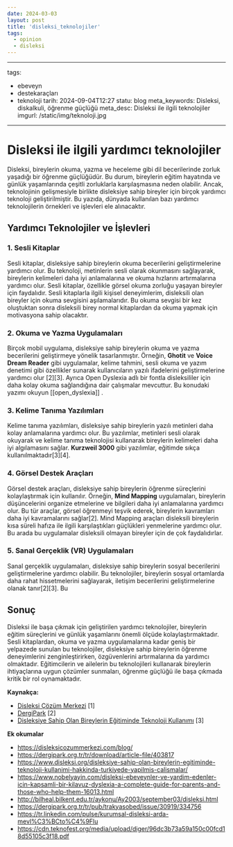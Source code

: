```yaml
---
date: 2024-03-03
layout: post
title: 'disleksi_teknolojiler'
tags:
  - opinion
  - disleksi
---
```


---
tags:
  - ebeveyn
  - destekaraçları
  - teknoloji
tarih: 2024-09-04T12:27
statu: blog
meta_keywords: Disleksi, diskalkuli, öğrenme güçlüğü
meta_desc: Disleksi ile ilgili teknolojiler
imgurl: /static/img/teknoloji.jpg
---
# Disleksi ile ilgili yardımcı teknolojiler

Disleksi, bireylerin okuma, yazma ve heceleme gibi dil becerilerinde zorluk yaşadığı bir öğrenme güçlüğüdür. Bu durum, bireylerin eğitim hayatında ve günlük yaşamlarında çeşitli zorluklarla karşılaşmasına neden olabilir. Ancak, teknolojinin gelişmesiyle birlikte disleksiye sahip bireyler için birçok yardımcı teknoloji geliştirilmiştir. Bu yazıda, dünyada kullanılan bazı yardımcı teknolojilerin örnekleri ve işlevleri ele alınacaktır.

## Yardımcı Teknolojiler ve İşlevleri

### 1. Sesli Kitaplar

Sesli kitaplar, disleksiye sahip bireylerin okuma becerilerini geliştirmelerine yardımcı olur. Bu teknoloji, metinlerin sesli olarak okunmasını sağlayarak, bireylerin kelimeleri daha iyi anlamalarına ve okuma hızlarını artırmalarına yardımcı olur. Sesli kitaplar, özellikle görsel okuma zorluğu yaşayan bireyler için faydalıdır. Sesli kitaplarla ilgili kişisel deneyimlerim, disleksili olan bireyler için okuma sevgisini aşılamalarıdır. Bu okuma sevgisi bir kez oluştuktan sonra disleksili birey normal kitaplardan da okuma yapmak için motivasyona sahip olacaktır.

### 2. Okuma ve Yazma Uygulamaları

Birçok mobil uygulama, disleksiye sahip bireylerin okuma ve yazma becerilerini geliştirmeye yönelik tasarlanmıştır. Örneğin, **Ghotit** ve **Voice Dream Reader** gibi uygulamalar, kelime tahmini, sesli okuma ve yazım denetimi gibi özellikler sunarak kullanıcıların yazılı ifadelerini geliştirmelerine yardımcı olur [2][3]. Ayrıca Open Dyslexia adlı bir fontla disleksililer  için daha kolay okuma sağlandığına dair çalışmalar mevcuttur. Bu konudaki yazımı okuyun [[open_dyslexia]] .

### 3. Kelime Tanıma Yazılımları

Kelime tanıma yazılımları, disleksiye sahip bireylerin yazılı metinleri daha kolay anlamalarına yardımcı olur. Bu yazılımlar, metinleri sesli olarak okuyarak ve kelime tanıma teknolojisi kullanarak bireylerin kelimeleri daha iyi algılamasını sağlar. **Kurzweil 3000** gibi yazılımlar, eğitimde sıkça kullanılmaktadır[3][4].

### 4. Görsel Destek Araçları

Görsel destek araçları, disleksiye sahip bireylerin öğrenme süreçlerini kolaylaştırmak için kullanılır. Örneğin, **Mind Mapping** uygulamaları, bireylerin düşüncelerini organize etmelerine ve bilgileri daha iyi anlamalarına yardımcı olur. Bu tür araçlar, görsel öğrenmeyi teşvik ederek, bireylerin kavramları daha iyi kavramalarını sağlar[2]. Mind Mapping araçları disleksili bireylerin kısa süreli hafıza ile ilgili karşılaştıkları güçlükleri yenmelerine yardımcı olur. Bu arada bu uygulamalar disleksili olmayan bireyler için de çok faydalıdırlar.

### 5. Sanal Gerçeklik (VR) Uygulamaları

Sanal gerçeklik uygulamaları, disleksiye sahip bireylerin sosyal becerilerini geliştirmelerine yardımcı olabilir. Bu teknolojiler, bireylerin sosyal ortamlarda daha rahat hissetmelerini sağlayarak, iletişim becerilerini geliştirmelerine olanak tanır[2][3]. Bu 

## Sonuç

Disleksi ile başa çıkmak için geliştirilen yardımcı teknolojiler, bireylerin eğitim süreçlerini ve günlük yaşamlarını önemli ölçüde kolaylaştırmaktadır. Sesli kitaplardan, okuma ve yazma uygulamalarına kadar geniş bir yelpazede sunulan bu teknolojiler, disleksiye sahip bireylerin öğrenme deneyimlerini zenginleştirirken, özgüvenlerini artırmalarına da yardımcı olmaktadır. Eğitimcilerin ve ailelerin bu teknolojileri kullanarak bireylerin ihtiyaçlarına uygun çözümler sunmaları, öğrenme güçlüğü ile başa çıkmada kritik bir rol oynamaktadır.

**Kaynakça:**

- [Disleksi Çözüm Merkezi](https://disleksicozummerkezi.com/blog/) [1]
- [DergiPark](https://dergipark.org.tr/tr/download/article-file/403817) [2]
- [Disleksiye Sahip Olan Bireylerin Eğitiminde Teknoloji Kullanımı](https://www.disleksi.org/disleksiye-sahip-olan-bireylerin-egitiminde-teknoloji-kullanimi-hakkinda-turkiyede-yapilmis-calismalar/) [3]

**Ek okumalar**

- https://disleksicozummerkezi.com/blog/
- https://dergipark.org.tr/tr/download/article-file/403817
- https://www.disleksi.org/disleksiye-sahip-olan-bireylerin-egitiminde-teknoloji-kullanimi-hakkinda-turkiyede-yapilmis-calismalar/
- https://www.nobelyayin.com/disleksi-ebeveynler-ve-yardim-edenler-icin-kapsamli-bir-kilavuz-dyslexia-a-complete-guide-for-parents-and-those-who-help-them-16013.html
- http://bilheal.bilkent.edu.tr/aykonu/Ay2003/september03/disleksi.html
- https://dergipark.org.tr/tr/pub/trakyasobed/issue/30919/334756
- https://tr.linkedin.com/pulse/kurumsal-disleksi-arda-mevl%C3%BCto%C4%9Flu
- https://cdn.teknofest.org/media/upload/diger/96dc3b73a59a150c00fcd18d55105c3f18.pdf

